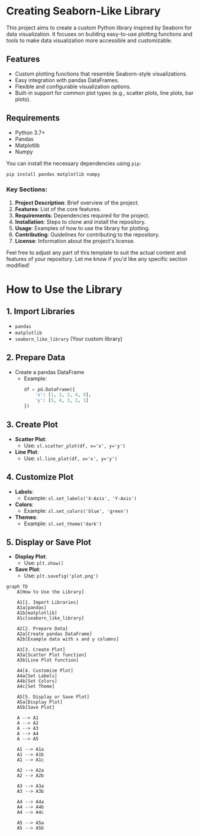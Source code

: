 # Creating Seaborn-Like Library

This project aims to create a custom Python library inspired by Seaborn for data visualization. It focuses on building easy-to-use plotting functions and tools to make data visualization more accessible and customizable.

## Features

- Custom plotting functions that resemble Seaborn-style visualizations.
- Easy integration with pandas DataFrames.
- Flexible and configurable visualization options.
- Built-in support for common plot types (e.g., scatter plots, line plots, bar plots).

## Requirements

- Python 3.7+
- Pandas
- Matplotlib
- Numpy

You can install the necessary dependencies using `pip`:

```bash
pip install pandas matplotlib numpy
```

### Key Sections:
1. **Project Description**: Brief overview of the project.
2. **Features**: List of the core features.
3. **Requirements**: Dependencies required for the project.
4. **Installation**: Steps to clone and install the repository.
5. **Usage**: Examples of how to use the library for plotting.
6. **Contributing**: Guidelines for contributing to the repository.
7. **License**: Information about the project's license.

Feel free to adjust any part of this template to suit the actual content and features of your repository. Let me know if you'd like any specific section modified!

# How to Use the Library

## 1. Import Libraries
- `pandas`
- `matplotlib`
- `seaborn_like_library` (Your custom library)

## 2. Prepare Data
- Create a pandas DataFrame
  - Example:
    ```python
    df = pd.DataFrame({
        'x': [1, 2, 3, 4, 5],
        'y': [5, 4, 3, 2, 1]
    })
    ```

## 3. Create Plot
- **Scatter Plot**:
  - Use: `sl.scatter_plot(df, x='x', y='y')`
- **Line Plot**:
  - Use: `sl.line_plot(df, x='x', y='y')`

## 4. Customize Plot
- **Labels**:
  - Example: `sl.set_labels('X-Axis', 'Y-Axis')`
- **Colors**:
  - Example: `sl.set_colors('blue', 'green')`
- **Themes**:
  - Example: `sl.set_theme('dark')`

## 5. Display or Save Plot
- **Display Plot**:
  - Use: `plt.show()`
- **Save Plot**:
  - Use: `plt.savefig('plot.png')`
    

```mermaid
graph TD
    A[How to Use the Library]
    
    A1[1. Import Libraries]
    A1a[pandas]
    A1b[matplotlib]
    A1c[seaborn_like_library]

    A2[2. Prepare Data]
    A2a[Create pandas DataFrame]
    A2b[Example data with x and y columns]
    
    A3[3. Create Plot]
    A3a[Scatter Plot function]
    A3b[Line Plot function]
    
    A4[4. Customize Plot]
    A4a[Set Labels]
    A4b[Set Colors]
    A4c[Set Theme]
    
    A5[5. Display or Save Plot]
    A5a[Display Plot]
    A5b[Save Plot]

    A --> A1
    A --> A2
    A --> A3
    A --> A4
    A --> A5

    A1 --> A1a
    A1 --> A1b
    A1 --> A1c
    
    A2 --> A2a
    A2 --> A2b
    
    A3 --> A3a
    A3 --> A3b
    
    A4 --> A4a
    A4 --> A4b
    A4 --> A4c
    
    A5 --> A5a
    A5 --> A5b
